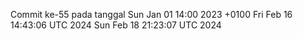 Commit ke-55 pada tanggal Sun Jan 01 14:00 2023 +0100
Fri Feb 16 14:43:06 UTC 2024
Sun Feb 18 21:23:07 UTC 2024
